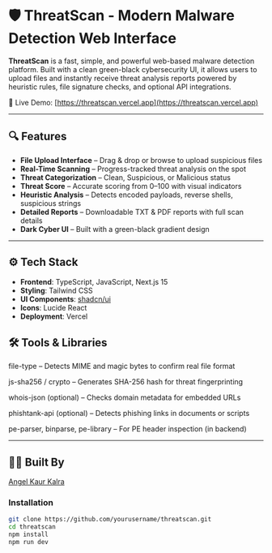 # 🛡️ ThreatScan - Modern Malware Detection Web Interface

**ThreatScan** is a fast, simple, and powerful web-based malware detection platform. Built with a clean green-black cybersecurity UI, it allows users to upload files and instantly receive threat analysis reports powered by heuristic rules, file signature checks, and optional API integrations.

🔗 Live Demo: [https://threatscan.vercel.app](https://threatscan.vercel.app)

---

## 🔍 Features

- **File Upload Interface** – Drag & drop or browse to upload suspicious files
- **Real-Time Scanning** – Progress-tracked threat analysis on the spot
- **Threat Categorization** – Clean, Suspicious, or Malicious status
- **Threat Score** – Accurate scoring from 0–100 with visual indicators
- **Heuristic Analysis** – Detects encoded payloads, reverse shells, suspicious strings
- **Detailed Reports** – Downloadable TXT & PDF reports with full scan details
- **Dark Cyber UI** – Built with a green-black gradient design

---

## ⚙️ Tech Stack

- **Frontend**: TypeScript, JavaScript, Next.js 15
- **Styling**: Tailwind CSS
- **UI Components**: [shadcn/ui](https://ui.shadcn.com/)
- **Icons**: Lucide React
- **Deployment**: Vercel

## 🛠 Tools & Libraries

file-type – Detects MIME and magic bytes to confirm real file format

js-sha256 / crypto – Generates SHA-256 hash for threat fingerprinting

whois-json (optional) – Checks domain metadata for embedded URLs

phishtank-api (optional) – Detects phishing links in documents or scripts

pe-parser, binparse, pe-library – For PE header inspection (in backend)


---

## 🙋‍♀️ Built By
[Angel Kaur Kalra](https://www.linkedin.com/in/angel-kaur-kalra-1203532b0/)

### Installation

```bash
git clone https://github.com/yourusername/threatscan.git
cd threatscan
npm install
npm run dev

